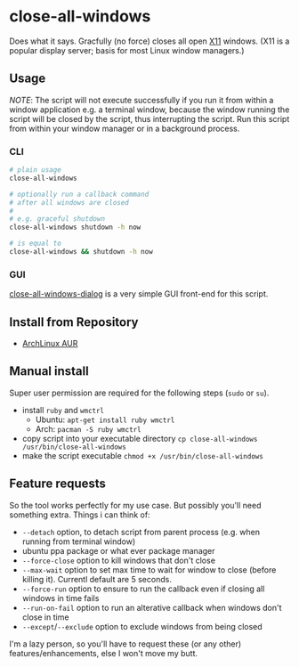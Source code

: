 close-all-windows
=================

Does what it says.
Gracfully (no force) closes all open [X11](http://www.x.org/) windows.
(X11 is a popular display server; basis for most Linux window managers.)

## Usage

_NOTE_: The script will not execute successfully if you run it from within a window application e.g. a terminal window, because the window running the script will be closed by the script, thus interrupting the script. Run this script from within your window manager or in a background process.

### CLI
```bash
# plain usage
close-all-windows

# optionally run a callback command
# after all windows are closed
#
# e.g. graceful shutdown
close-all-windows shutdown -h now

# is equal to
close-all-windows && shutdown -h now
```

### GUI
[close-all-windows-dialog](https://github.com/vilnius-leopold/close-all-windows-dialog) is a very simple GUI front-end for this script.

## Install from Repository
- [ArchLinux AUR](https://aur.archlinux.org/packages/close-all-windows/)

## Manual install
Super user permission are required for the following steps (`sudo` or `su`).

- install `ruby` and `wmctrl`
	- Ubuntu: `apt-get install ruby wmctrl`
	- Arch: `pacman -S ruby wmctrl`
- copy script into your executable directory `cp close-all-windows /usr/bin/close-all-windows`
- make the script executable `chmod +x /usr/bin/close-all-windows`

## Feature requests
So the tool works perfectly for my use case. But possibly you'll need something extra. Things i can think of:

- `--detach` option, to detach script from parent process (e.g. when running from terminal window)
- ubuntu ppa package or what ever package manager
- `--force-close` option to kill windows that don't close
- `--max-wait` option to set max time to wait for window to close (before killing it). Currentl default are 5 seconds.
- `--force-run` option to ensure to run the callback even if closing all windows in time fails
- `--run-on-fail` option to run an alterative callback when windows don't close in time
- `--except`/`--exclude` option to exclude windows from being closed

I'm a lazy person, so you'll have to request these (or any other) features/enhancements, else I won't move my butt.